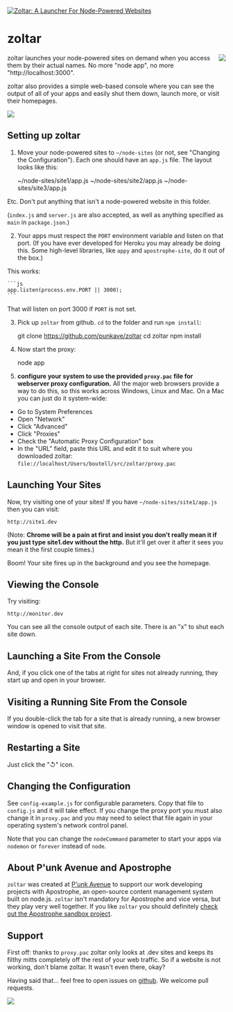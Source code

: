 <a href="#zoltar"><img src="https://raw.github.com/punkave/zoltar/master/zoltar-crystalball.png" alt="Zoltar: A Launcher For Node-Powered Websites" /></a>

# zoltar

<a href="http://apostrophenow.org/"><img src="https://raw.github.com/punkave/zoltar/master/logos/logo-box-madefor.png" align="right" /></a>

zoltar launches your node-powered sites on demand when you access them by their actual names. No more "node app", no more "http://localhost:3000".

zoltar also provides a simple web-based console where you can see the output of all of your apps and easily shut them down, launch more, or visit their homepages.

<img src="https://raw.github.com/punkave/zoltar/master/screenshot1.png" />

## Setting up zoltar

1. Move your node-powered sites to `~/node-sites` (or not, see "Changing the Configuration"). Each one should have an `app.js` file. The layout looks like this:
 
    ~/node-sites/site1/app.js
    ~/node-sites/site2/app.js
    ~/node-sites/site3/app.js
 
 Etc. Don't put anything that isn't a node-powered website in this folder.
 
 (`index.js` and `server.js` are also accepted, as well as anything specified as `main` in `package.json`.)

2. Your apps must respect the `PORT` environment variable and listen on that port. (If you have ever developed for Heroku you may already be doing this. Some high-level libraries, like `appy` and `apostrophe-site`, do it out of the box.)
 
 This works:
 
    ```js
    app.listen(process.env.PORT || 3000);
    ```
 
 That will listen on port 3000 if `PORT` is not set.

3. Pick up `zoltar` from github. `cd` to the folder and run `npm install`:

    git clone https://github.com/punkave/zoltar
    cd zoltar
    npm install

4. Now start the proxy:

    node app

5. **configure your system to use the provided `proxy.pac` file for webserver proxy configuration.** All the major web browsers provide a way to do this, so this works across Windows, Linux and Mac. On a Mac you can just do it system-wide:
 
 * Go to System Preferences
 * Open "Network"
 * Click "Advanced"
 * Click "Proxies"
 * Check the "Automatic Proxy Configuration" box
 * In the "URL" field, paste this URL and edit it to suit where you downloaded zoltar: `file://localhost/Users/boutell/src/zoltar/proxy.pac`

## Launching Your Sites

Now, try visiting one of your sites! If you have `~/node-sites/site1/app.js` then you can visit:

    http://site1.dev

(Note: **Chrome will be a pain at first and insist you don't really mean it if you just type site1.dev without the http.** But it'll get over it after it sees you mean it the first couple times.)

Boom! Your site fires up in the background and you see the homepage.

## Viewing the Console

Try visiting:

    http://monitor.dev

You can see all the console output of each site. There is an "x" to shut each site down.

## Launching a Site From the Console

  And, if you click one of the tabs at right for sites not already running, they start up and open in your browser.

## Visiting a Running Site From the Console

 If you double-click the tab for a site that is already running, a new browser window is opened to visit that site.

## Restarting a Site

Just click the "↺" icon.

## Changing the Configuration

See `config-example.js` for configurable parameters. Copy that file to `config.js` and it will take effect. If you change the proxy port you must also change it in `proxy.pac` and you may need to select that file again in your operating system's network control panel.

Note that you can change the `nodeCommand` parameter to start your apps via `nodemon` or `forever` instead of `node`.

## About P'unk Avenue and Apostrophe

`zoltar` was created at [P'unk Avenue](http://punkave.com) to support our work developing projects with Apostrophe, an open-source content management system built on node.js. `zoltar` isn't mandatory for Apostrophe and vice versa, but they play very well together. If you like `zoltar` you should definitely [check out the Apostrophe sandbox project](http://github.com/punkave/apostrophe-sandbox).

## Support

First off: thanks to `proxy.pac` zoltar only looks at .dev sites and keeps its filthy mitts completely off the rest of your web traffic. So if a website is not working, don't blame zoltar. It wasn't even there, okay?

Having said that... feel free to open issues on [github](http://github.com/punkave/zoltar). We welcome pull requests.

<a href="http://punkave.com/"><img src="https://raw.github.com/punkave/zoltar/master/logos/logo-box-builtby.png" /></a>




